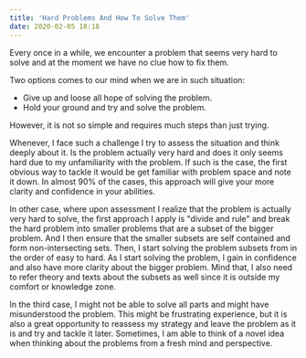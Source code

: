 ```yaml
---
title: 'Hard Problems And How To Solve Them'
date: 2020-02-05 18:18
---
```


Every once in a while, we encounter a problem that seems very hard to solve and at the moment we have no clue how to fix them.

Two options comes to our mind when we are in such situation:

- Give up and loose all hope of solving the problem.
- Hold your ground and try and solve the problem.

However, it is not so simple and requires much steps than just trying.

Whenever, I face such a challenge I try to assess the situation and think deeply about it. Is the problem actually very hard and does it only seems hard due to my unfamiliarity with the problem. If such is the case, the first obvious way to tackle it would be get familiar with problem space and note it down. In almost 90% of the cases, this approach will give your more clarity and confidence in your abilities.

In other case, where upon assessment I realize that the problem is actually very hard to solve, the first approach I apply is "divide and rule" and break the hard problem into smaller problems that are a subset of the bigger problem. And I then ensure that the smaller subsets are self contained and form non-intersecting sets. Then, I start solving the problem subsets from in the order of easy to hard. As I start solving the problem, I gain in confidence and also have more clarity about the bigger problem. Mind that, I also need to refer theory and texts about the subsets as well since it is outside my comfort or knowledge zone.

In the third case, I might not be able to solve all parts and might have misunderstood the problem. This might be frustrating experience, but it is also a great opportunity to reassess my strategy and leave the problem as it is and try and tackle it later. Sometimes, I am able to think of a novel idea when thinking about the problems from a fresh mind and perspective.



